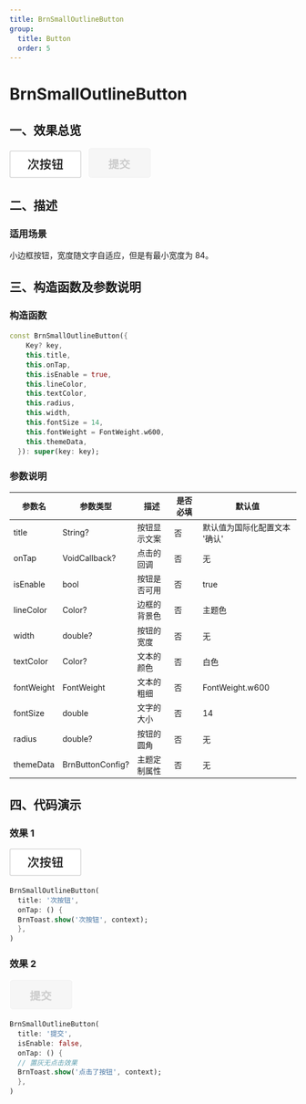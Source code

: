 ```yaml
---
title: BrnSmallOutlineButton
group:
  title: Button
  order: 5
---
```


# BrnSmallOutlineButton

## 一、效果总览

<img src="./img/BrnSmallOutlineButton.png" style="zoom:50%;" />&nbsp;&nbsp;
<img src="./img/BrnSmallOutlineButtonDisabled.png" style="zoom:50%;" />

## 二、描述

### 适用场景

小边框按钮，宽度随文字自适应，但是有最小宽度为 84。

## 三、构造函数及参数说明

### 构造函数

```dart
const BrnSmallOutlineButton({
    Key? key,
    this.title,
    this.onTap,
    this.isEnable = true,
    this.lineColor,
    this.textColor,
    this.radius,
    this.width,
    this.fontSize = 14,
    this.fontWeight = FontWeight.w600,
    this.themeData,
  }): super(key: key);
```

### 参数说明

| 参数名     | 参数类型         | 描述         | 是否必填 | 默认值          |
| ---------- | ---------------- | ------------ | -------- | --------------- |
| title      | String?           | 按钮显示文案 | 否       | 默认值为国际化配置文本 '确认'          |
| onTap      | VoidCallback?    | 点击的回调   | 否       | 无              |
| isEnable   | bool             | 按钮是否可用 | 否       | true            |
| lineColor  | Color?           | 边框的背景色 | 否       | 主题色          |
| width      | double?          | 按钮的宽度   | 否       | 无              |
| textColor  | Color?           | 文本的颜色   | 否       | 白色            |
| fontWeight | FontWeight       | 文本的粗细   | 否       | FontWeight.w600 |
| fontSize   | double           | 文字的大小   | 否       | 14              |
| radius     | double?          | 按钮的圆角   | 否       | 无              |
| themeData  | BrnButtonConfig? | 主题定制属性 | 否       | 无              |

## 四、代码演示

### 效果 1

<img src="./img/BrnSmallOutlineButton.png" style="zoom:50%;" />&nbsp;


```dart
BrnSmallOutlineButton(
  title: '次按钮',
  onTap: () {
  BrnToast.show('次按钮', context);
  },
)
```

### 效果 2

<img src="./img/BrnSmallOutlineButtonDisabled.png" style="zoom: 50%;" />&nbsp;

```dart
BrnSmallOutlineButton(
  title: '提交',
  isEnable: false,
  onTap: () {
  // 置灰无点击效果
  BrnToast.show('点击了按钮', context);
  },
)
```
